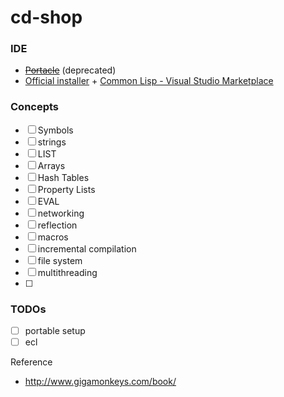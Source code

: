 cd-shop
=======
### IDE
- ~~[Portacle](https://portacle.github.io/)~~ (deprecated)
- [Official installer](http://www.sbcl.org/platform-table.html) + [Common Lisp - Visual Studio Marketplace](https://marketplace.visualstudio.com/items?itemName=qingpeng.common-lisp)

### Concepts
- [ ] Symbols
- [ ] strings
- [ ] LIST
- [ ] Arrays
- [ ] Hash Tables
- [ ] Property Lists
- [ ] EVAL
- [ ] networking
- [ ] reflection
- [ ] macros
- [ ] incremental compilation
- [ ] file system
- [ ] multithreading
- [ ] 

### TODOs
- [ ] portable setup
- [ ] ecl

Reference
- http://www.gigamonkeys.com/book/
